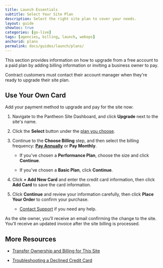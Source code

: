```yaml
---
title: Launch Essentials
subtitle: Select Your Site Plan
description: Select the right site plan to cover your needs.
layout: guide
showtoc: true
categories: [go-live]
tags: [agencies, billing, launch, webops]
anchorid: plans
permalink: docs/guides/launch/plans/
---
```


This section provides information on how to upgrade from a free account to a paid plan by adding billing information or inviting a business owner to pay.

Contract customers must contact their account manager when they're ready to upgrade their site plan.

## Use Your Own Card

Add your payment method to upgrade and pay for the site now:

1. Navigate to the Pantheon Site Dashboard, and click **Upgrade** next to the site's name.

1. Click the **Select** button under the [plan you choose](https://pantheon.io/pricing/).

1. Continue to the **Choose Billing** step, and then select the billing frequency: [**Pay Annually**](/annual-billing) or **Pay Monthly**.

   - If you've chosen a **Performance Plan**, choose the size and click **Continue**.

   - If you've chosen a **Basic Plan**, click **Continue**.

1. Click **+ Add New Card** and enter the credit card information, then click **Add Card** to save the card information.

1. Click **Continue** and review your information carefully, then click **Place Your Order** to confirm your purchase.

   - [Contact Support](/guides/support/contact-support) if you need any help.

As the site owner, you’ll receive an email confirming the change to the site. You’ll receive an updated invoice after the site billing is processed.

## More Resources

- [Transfer Ownership and Billing for This Site](/guides/legacy-dashboard/site-billing#transfer-ownership-and-billing-for-this-site)

- [Troubleshooting a Declined Credit Card](https://stripe.com/docs/declines/codes)


